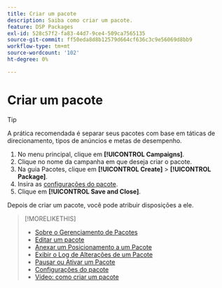```yaml
---
title: Criar um pacote
description: Saiba como criar um pacote.
feature: DSP Packages
exl-id: 528c57f2-fa83-44d7-9ce4-509ca7565135
source-git-commit: ff50eda8d8b12579d664cf636c3c9e56069d8bb9
workflow-type: tm+mt
source-wordcount: '102'
ht-degree: 0%

---
```


# Criar um pacote

>[!TIP]
>
>A prática recomendada é separar seus pacotes com base em táticas de direcionamento, tipos de anúncios e metas de desempenho.

1. No menu principal, clique em **[!UICONTROL Campaigns]**.
1. Clique no nome da campanha em que deseja criar o pacote.
1. Na guia Pacotes, clique em **[!UICONTROL Create]** > **[!UICONTROL Package]**.
1. Insira as [configurações do pacote](package-settings.md).
1. Clique em **[!UICONTROL Save and Close]**.

Depois de criar um pacote, você pode atribuir disposições a ele.

>[!MORELIKETHIS]
>
>* [Sobre o Gerenciamento de Pacotes](package-about.md)
>* [Editar um pacote](package-edit.md)
>* [Anexar um Posicionamento a um Pacote](package-attach-placement.md)
>* [Exibir o Log de Alterações de um Pacote](package-change-log.md)
>* [Pausar ou Ativar um Pacote](package-pause-activate.md)
>* [Configurações do pacote](package-settings.md)
>* [Vídeo: como criar um pacote](https://experienceleague.adobe.com/docs/advertising-learn/tutorials/dsp/package-create.html?lang=pt-BR)
